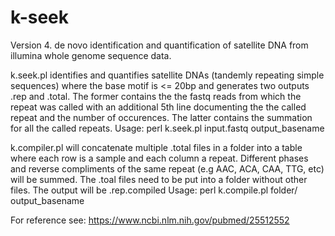 # k-seek
Version 4.
de novo identification and quantification of satellite DNA from illumina whole genome sequence data.

k.seek.pl identifies and quantifies satellite DNAs (tandemly repeating simple sequences) where the base motif is <= 20bp and generates two outputs .rep and .total. The former contains the the fastq reads from which the repeat was called with an additional 5th line documenting the the called repeat and the number of occurences. The latter contains the summation for all the called repeats.
Usage:
perl k.seek.pl input.fastq output_basename

k.compiler.pl will concatenate multiple .total files in a folder into a table where each row is a sample and each column a repeat. Different phases and reverse compliments of the same repeat (e.g AAC, ACA, CAA, TTG, etc) will be summed. The .toal files need to be put into a folder without other files. The output will be .rep.compiled
Usage:
perl k.compile.pl folder/ output_basename


For reference see:
https://www.ncbi.nlm.nih.gov/pubmed/25512552
